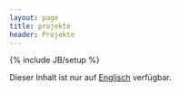 ```yaml
---
layout: page
title: projekte 
header: Projekte 
---
```

{% include JB/setup %}

Dieser Inhalt ist nur auf [Englisch](/en/projects.html) verfügbar.
